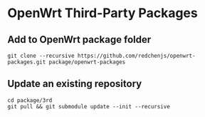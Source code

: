 OpenWrt Third-Party Packages
============================

## Add to OpenWrt package folder

```
git clone --recursive https://github.com/redchenjs/openwrt-packages.git package/openwrt-packages
```

## Update an existing repository

```
cd package/3rd
git pull && git submodule update --init --recursive
```
